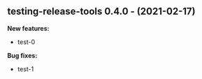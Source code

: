 ## testing-release-tools 0.4.0 - (2021-02-17)

**New features:**

 * test-0

**Bug fixes:**

 * test-1

